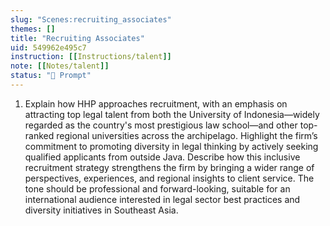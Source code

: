 ```yaml
---
slug: "Scenes:recruiting_associates"
themes: []
title: "Recruiting Associates"
uid: 549962e495c7
instruction: [[Instructions/talent]]
note: [[Notes/talent]]
status: "💬 Prompt"
---
```

1.  Explain how HHP approaches recruitment, with an emphasis on attracting top legal talent from both the University of Indonesia—widely regarded as the country's most prestigious law school—and other top-ranked regional universities across the archipelago. Highlight the firm’s commitment to promoting diversity in legal thinking by actively seeking qualified applicants from outside Java. Describe how this inclusive recruitment strategy strengthens the firm by bringing a wider range of perspectives, experiences, and regional insights to client service. The tone should be professional and forward-looking, suitable for an international audience interested in legal sector best practices and diversity initiatives in Southeast Asia.
